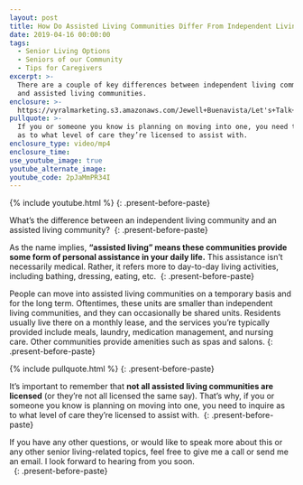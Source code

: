 ```yaml
---
layout: post
title: How Do Assisted Living Communities Differ From Independent Living Communities?
date: 2019-04-16 00:00:00
tags:
  - Senior Living Options
  - Seniors of our Community
  - Tips for Caregivers
excerpt: >-
  There are a couple of key differences between independent living communities
  and assisted living communities.
enclosure: >-
  https://vyralmarketing.s3.amazonaws.com/Jewell+Buenavista/Let's+Talk+Seniors+Show-+How+Assisted+Living+Communities+Function.mp4
pullquote: >-
  If you or someone you know is planning on moving into one, you need to inquire
  as to what level of care they’re licensed to assist with.
enclosure_type: video/mp4
enclosure_time:
use_youtube_image: true
youtube_alternate_image:
youtube_code: 2pJaMmPR34I
---
```


{% include youtube.html %}
{: .present-before-paste}

What’s the difference between an independent living community and an assisted living community?&nbsp;
{: .present-before-paste}

As the name implies, **“assisted living” means these communities provide some form of personal assistance in your daily life.** This assistance isn’t necessarily medical. Rather, it refers more to day-to-day living activities, including bathing, dressing, eating, etc.&nbsp;
{: .present-before-paste}

People can move into assisted living communities on a temporary basis and for the long term. Oftentimes, these units are smaller than independent living communities, and they can occasionally be shared units. Residents usually live there on a monthly lease, and the services you’re typically provided include meals, laundry, medication management, and nursing care. Other communities provide amenities such as spas and salons.
{: .present-before-paste}

{% include pullquote.html %}
{: .present-before-paste}

It’s important to remember that **not all assisted living communities are licensed** (or they’re not all licensed the same say). That’s why, if you or someone you know is planning on moving into one, you need to inquire as to what level of care they’re licensed to assist with.&nbsp;
{: .present-before-paste}

If you have any other questions, or would like to speak more about this or any other senior living-related topics, feel free to give me a call or send me an email. I look forward to hearing from you soon.<br>&nbsp;
{: .present-before-paste}